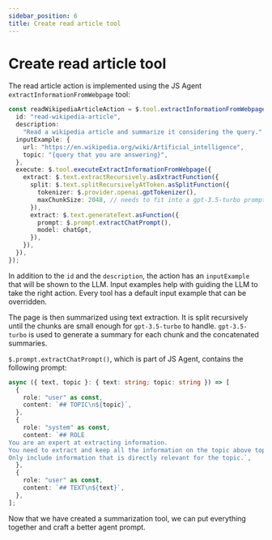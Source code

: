 ```yaml
---
sidebar_position: 6
title: Create read article tool
---
```


# Create read article tool

The read article action is implemented using the JS Agent `extractInformationFromWebpage` tool:

```typescript
const readWikipediaArticleAction = $.tool.extractInformationFromWebpage({
  id: "read-wikipedia-article",
  description:
    "Read a wikipedia article and summarize it considering the query.",
  inputExample: {
    url: "https://en.wikipedia.org/wiki/Artificial_intelligence",
    topic: "{query that you are answering}",
  },
  execute: $.tool.executeExtractInformationFromWebpage({
    extract: $.text.extractRecursively.asExtractFunction({
      split: $.text.splitRecursivelyAtToken.asSplitFunction({
        tokenizer: $.provider.openai.gptTokenizer(),
        maxChunkSize: 2048, // needs to fit into a gpt-3.5-turbo prompt
      }),
      extract: $.text.generateText.asFunction({
        prompt: $.prompt.extractChatPrompt(),
        model: chatGpt,
      }),
    }),
  }),
});
```

In addition to the `id` and the `description`, the action has an `inputExample` that will be shown to the LLM.
Input examples help with guiding the LLM to take the right action.
Every tool has a default input example that can be overridden.

The page is then summarized using text extraction.
It is split recursively until the chunks are small enough for `gpt-3.5-turbo` to handle.
`gpt-3.5-turbo` is used to generate a summary for each chunk and the concatenated summaries.

`$.prompt.extractChatPrompt()`, which is part of JS Agent, contains the following prompt:

```typescript
async ({ text, topic }: { text: string; topic: string }) => [
  {
    role: "user" as const,
    content: `## TOPIC\n${topic}`,
  },
  {
    role: "system" as const,
    content: `## ROLE
You are an expert at extracting information.
You need to extract and keep all the information on the topic above topic from the text below.
Only include information that is directly relevant for the topic.`,
  },
  {
    role: "user" as const,
    content: `## TEXT\n${text}`,
  },
];
```

Now that we have created a summarization tool, we can put everything together and craft a better agent prompt.

